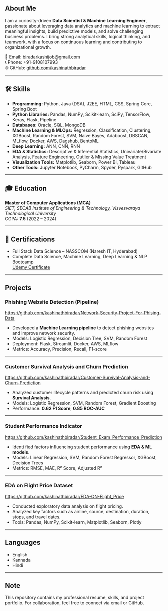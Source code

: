 
##  About Me
I am a curiosity-driven **Data Scientist & Machine Learning Engineer**, passionate about leveraging data analytics and machine learning to extract meaningful insights, build predictive models, and solve challenging business problems. I bring strong analytical skills, logical thinking, and teamwork, with a focus on continuous learning and contributing to organizational growth.

📧 Email: [biradarkashijob@gmail.com](mailto:biradarkashijob@gmail.com)  
📞 Phone: +91-9108107993  
🌐 GitHub: [github.com/kashinathbiradar](https://github.com/kashinathbiradar)  

---

## 🛠️ Skills

- **Programming:** Python, Java (DSA), J2EE, HTML, CSS, Spring Core, Spring Boot  
- **Python Libraries:** Pandas, NumPy, Scikit-learn, SciPy, TensorFlow, Keras, Flask, Pipeline  
- **Databases:** Oracle, SQL, MongoDB  
- **Machine Learning & MLOps:** Regression, Classification, Clustering, XGBoost, Random Forest, SVM, Naive Bayes, Adaboost, DBSCAN, MLflow, Docker, AWS, Dagshub, BentoML  
- **Deep Learning:** ANN, CNN, RNN  
- **EDA & Statistics:** Descriptive & Inferential Statistics, Univariate/Bivariate Analysis, Feature Engineering, Outlier & Missing Value Treatment  
- **Visualization Tools:** Matplotlib, Seaborn, Power BI, Tableau  
- **Other Tools:** Jupyter Notebook, PyCharm, Spyder, Pyspark, GitHub  

---

## 🎓 Education

**Master of Computer Applications (MCA)**  
_SIET, SECAB Institute of Engineering & Technology, Visvesvaraya Technological University_  
CGPA: **7.5** (2022 – 2024)

---

## 📜 Certifications

- Full Stack Data Science – NASSCOM (Naresh IT, Hyderabad)  
- Complete Data Science, Machine Learning, Deep Learning & NLP Bootcamp  
  [Udemy Certificate](https://www.udemy.com/certificate/UC-dff0f825-ea08-451f-8956-017605a3aec4/)  

---

##  Projects

###  Phishing Website Detection (Pipeline)
 https://github.com/kashinathbiradar/Network-Security-Project-For-Phising-Data
- Developed a **Machine Learning pipeline** to detect phishing websites and improve network security.  
- Models: Logistic Regression, Decision Tree, SVM, Random Forest  
- Deployment: Flask, Streamlit, Docker, AWS, MLflow  
- Metrics: Accuracy, Precision, Recall, F1-score  

---

###  Customer Survival Analysis and Churn Prediction 
https://github.com/kashinathbiradar/Customer-Survival-Analysis-and-Churn-Prediction
- Analyzed customer lifecycle patterns and predicted churn risk using **Survival Analysis**.  
- Models: Logistic Regression, SVM, Random Forest, Gradient Boosting  
- Performance: **0.62 F1 Score**, **0.85 ROC-AUC**  

---

### Student Performance Indicator 
https://github.com/kashinathbiradar/Student_Exam_Performance_Prediction
- Identi fied factors influencing student performance using **EDA & ML models**.  
- Models: Linear Regression, SVM, Random Forest Regressor, XGBoost, Decision Trees  
- Metrics: RMSE, MAE, R² Score, Adjusted R²  

---

###  EDA on Flight Price Dataset
 https://github.com/kashinathbiradar/EDA-ON-Flight_Price
- Conducted exploratory data analysis on flight pricing.  
- Analyzed key factors such as airline, source, destination, duration, stops, and travel dates.  
- Tools: Pandas, NumPy, Scikit-learn, Matplotlib, Seaborn, Plotly  

---

##  Languages
- English  
- Kannada  
- Hindi  

---

## Note
This repository contains my professional resume, skills, and project portfolio. For collaboration, feel free to connect via email or GitHub.

